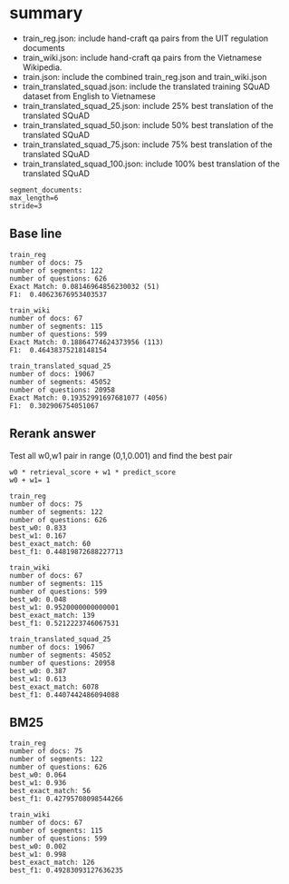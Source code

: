 # summary

- train_reg.json: include hand-craft qa pairs from the UIT regulation documents
- train_wiki.json: include hand-craft qa pairs from the Vietnamese Wikipedia.
- train.json: include the combined train_reg.json and train_wiki.json
- train_translated_squad.json: include the translated training SQuAD dataset from English to Vietnamese
- train_translated_squad_25.json: include 25% best translation of the translated SQuAD
- train_translated_squad_50.json: include 50% best translation of the translated SQuAD
- train_translated_squad_75.json: include 75% best translation of the translated SQuAD
- train_translated_squad_100.json: include 100% best translation of the translated SQuAD

```
segment_documents:
max_length=6
stride=3
```

## Base line

```
train_reg
number of docs: 75
number of segments: 122
number of questions: 626
Exact Match: 0.08146964856230032 (51)
F1:  0.40623676953403537
```

```
train_wiki
number of docs: 67
number of segments: 115
number of questions: 599
Exact Match: 0.18864774624373956 (113)
F1:  0.46438375218148154
```

```
train_translated_squad_25
number of docs: 19067
number of segments: 45052
number of questions: 20958
Exact Match: 0.19352991697681077 (4056)
F1:  0.302906754051067
```

## Rerank answer

Test all w0,w1 pair in range (0,1,0.001) and find the best pair

```
w0 * retrieval_score + w1 * predict_score
w0 + w1= 1
```

```
train_reg
number of docs: 75
number of segments: 122
number of questions: 626
best_w0: 0.833
best_w1: 0.167
best_exact_match: 60
best_f1: 0.44819872688227713
```

```
train_wiki
number of docs: 67
number of segments: 115
number of questions: 599
best_w0: 0.048
best_w1: 0.9520000000000001
best_exact_match: 139
best_f1: 0.5212223746067531
```

```
train_translated_squad_25
number of docs: 19067
number of segments: 45052
number of questions: 20958
best_w0: 0.387
best_w1: 0.613
best_exact_match: 6078
best_f1: 0.4407442486094088
```

## BM25

```
train_reg
number of docs: 75
number of segments: 122
number of questions: 626
best_w0: 0.064
best_w1: 0.936
best_exact_match: 56
best_f1: 0.42795708098544266
```

```
train_wiki
number of docs: 67
number of segments: 115
number of questions: 599
best_w0: 0.002
best_w1: 0.998
best_exact_match: 126
best_f1: 0.49283093127636235
```
